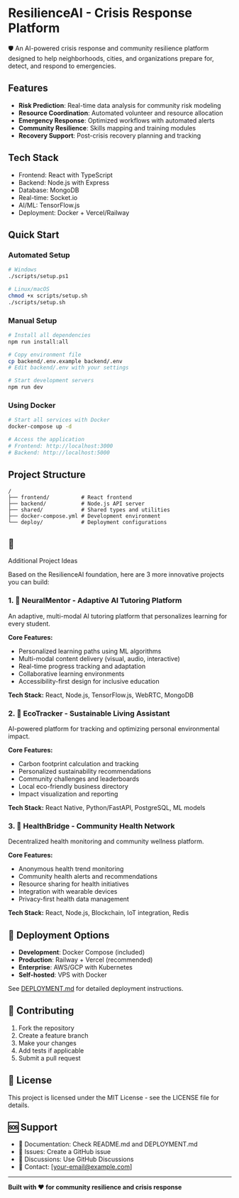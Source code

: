 # ResilienceAI - Crisis Response Platform

🛡️ An AI-powered crisis response and community resilience platform designed to help neighborhoods, cities, and organizations prepare for, detect, and respond to emergencies.

## Features

- **Risk Prediction**: Real-time data analysis for community risk modeling
- **Resource Coordination**: Automated volunteer and resource allocation
- **Emergency Response**: Optimized workflows with automated alerts
- **Community Resilience**: Skills mapping and training modules
- **Recovery Support**: Post-crisis recovery planning and tracking

## Tech Stack

- Frontend: React with TypeScript
- Backend: Node.js with Express
- Database: MongoDB
- Real-time: Socket.io
- AI/ML: TensorFlow.js
- Deployment: Docker + Vercel/Railway

## Quick Start

### Automated Setup
```bash
# Windows
./scripts/setup.ps1

# Linux/macOS
chmod +x scripts/setup.sh
./scripts/setup.sh
```

### Manual Setup
```bash
# Install all dependencies
npm run install:all

# Copy environment file
cp backend/.env.example backend/.env
# Edit backend/.env with your settings

# Start development servers
npm run dev
```

### Using Docker
```bash
# Start all services with Docker
docker-compose up -d

# Access the application
# Frontend: http://localhost:3000
# Backend: http://localhost:5000
```

## Project Structure

```
/
├── frontend/          # React frontend
├── backend/           # Node.js API server
├── shared/            # Shared types and utilities
├── docker-compose.yml # Development environment
└── deploy/            # Deployment configurations
```
## 🌟 
Additional Project Ideas

Based on the ResilienceAI foundation, here are 3 more innovative projects you can build:

### 1. 🧠 NeuralMentor - Adaptive AI Tutoring Platform
An adaptive, multi-modal AI tutoring platform that personalizes learning for every student.

**Core Features:**
- Personalized learning paths using ML algorithms
- Multi-modal content delivery (visual, audio, interactive)
- Real-time progress tracking and adaptation
- Collaborative learning environments
- Accessibility-first design for inclusive education

**Tech Stack:** React, Node.js, TensorFlow.js, WebRTC, MongoDB

### 2. 🌱 EcoTracker - Sustainable Living Assistant
AI-powered platform for tracking and optimizing personal environmental impact.

**Core Features:**
- Carbon footprint calculation and tracking
- Personalized sustainability recommendations
- Community challenges and leaderboards
- Local eco-friendly business directory
- Impact visualization and reporting

**Tech Stack:** React Native, Python/FastAPI, PostgreSQL, ML models

### 3. 🏥 HealthBridge - Community Health Network
Decentralized health monitoring and community wellness platform.

**Core Features:**
- Anonymous health trend monitoring
- Community health alerts and recommendations
- Resource sharing for health initiatives
- Integration with wearable devices
- Privacy-first health data management

**Tech Stack:** React, Node.js, Blockchain, IoT integration, Redis

## 🚀 Deployment Options

- **Development**: Docker Compose (included)
- **Production**: Railway + Vercel (recommended)
- **Enterprise**: AWS/GCP with Kubernetes
- **Self-hosted**: VPS with Docker

See [DEPLOYMENT.md](DEPLOYMENT.md) for detailed deployment instructions.

## 🤝 Contributing

1. Fork the repository
2. Create a feature branch
3. Make your changes
4. Add tests if applicable
5. Submit a pull request

## 📄 License

This project is licensed under the MIT License - see the LICENSE file for details.

## 🆘 Support

- 📖 Documentation: Check README.md and DEPLOYMENT.md
- 🐛 Issues: Create a GitHub issue
- 💬 Discussions: Use GitHub Discussions
- 📧 Contact: [your-email@example.com]

---

**Built with ❤️ for community resilience and crisis response**